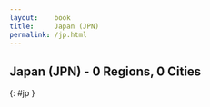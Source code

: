 ```yaml
---
layout:    book
title:     Japan (JPN)
permalink: /jp.html
---
```


## Japan (JPN) - 0 Regions, 0 Cities
{: #jp }






 
